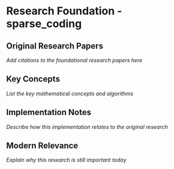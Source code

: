 # Research Foundation - sparse_coding

## Original Research Papers

*Add citations to the foundational research papers here*

## Key Concepts

*List the key mathematical concepts and algorithms*

## Implementation Notes

*Describe how this implementation relates to the original research*

## Modern Relevance

*Explain why this research is still important today*

